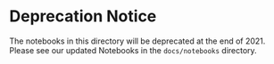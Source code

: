 # Deprecation Notice

The notebooks in this directory will be deprecated at the end of 2021. Please see our updated Notebooks in the `docs/notebooks` directory.